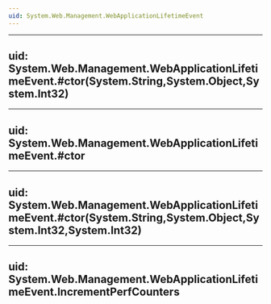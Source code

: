 ```yaml
---
uid: System.Web.Management.WebApplicationLifetimeEvent
---
```


---
uid: System.Web.Management.WebApplicationLifetimeEvent.#ctor(System.String,System.Object,System.Int32)
---

---
uid: System.Web.Management.WebApplicationLifetimeEvent.#ctor
---

---
uid: System.Web.Management.WebApplicationLifetimeEvent.#ctor(System.String,System.Object,System.Int32,System.Int32)
---

---
uid: System.Web.Management.WebApplicationLifetimeEvent.IncrementPerfCounters
---
